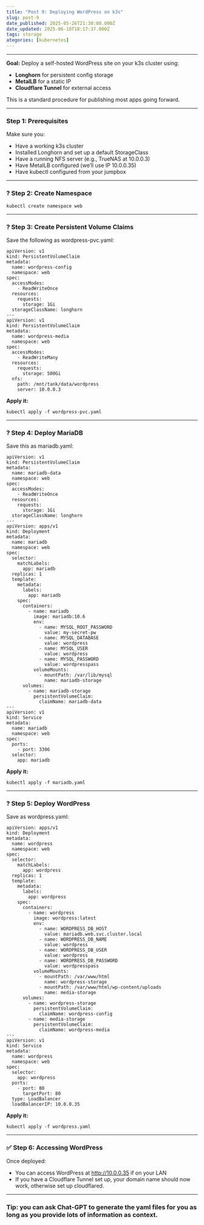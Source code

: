 ```yaml
---
title: "Post 9: Deploying WordPress on k3s"
slug: post-9
date_published: 2025-05-26T21:30:00.000Z
date_updated: 2025-06-18T18:17:37.000Z
tags: storage
ategories: [kubernetes]
---
```


---

**Goal:** Deploy a self-hosted WordPress site on your k3s cluster using:

- **Longhorn** for persistent config storage
- **MetalLB** for a static IP
- **Cloudflare Tunnel** for external access

This is a standard procedure for publishing most apps going forward.

---

### **Step 1: Prerequisites**

Make sure you:

- Have a working k3s cluster
- Installed Longhorn and set up a default StorageClass
- Have a running NFS server (e.g., TrueNAS at 10.0.0.3)
- Have MetalLB configured (we’ll use IP 10.0.0.35)
- Have kubectl configured from your jumpbox

---

### **? Step 2: Create Namespace**

    kubectl create namespace web

---

### **? Step 3: Create Persistent Volume Claims**

Save the following as wordpress-pvc.yaml:

    apiVersion: v1
    kind: PersistentVolumeClaim
    metadata:
      name: wordpress-config
      namespace: web
    spec:
      accessModes:
        - ReadWriteOnce
      resources:
        requests:
          storage: 1Gi
      storageClassName: longhorn
    ---
    apiVersion: v1
    kind: PersistentVolumeClaim
    metadata:
      name: wordpress-media
      namespace: web
    spec:
      accessModes:
        - ReadWriteMany
      resources:
        requests:
          storage: 500Gi
      nfs:
        path: /mnt/tank/data/wordpress
        server: 10.0.0.3

**Apply it:**

    kubectl apply -f wordpress-pvc.yaml

---

### **? Step 4: Deploy MariaDB**

Save this as mariadb.yaml:

    apiVersion: v1
    kind: PersistentVolumeClaim
    metadata:
      name: mariadb-data
      namespace: web
    spec:
      accessModes:
        - ReadWriteOnce
      resources:
        requests:
          storage: 1Gi
      storageClassName: longhorn
    ---
    apiVersion: apps/v1
    kind: Deployment
    metadata:
      name: mariadb
      namespace: web
    spec:
      selector:
        matchLabels:
          app: mariadb
      replicas: 1
      template:
        metadata:
          labels:
            app: mariadb
        spec:
          containers:
            - name: mariadb
              image: mariadb:10.6
              env:
                - name: MYSQL_ROOT_PASSWORD
                  value: my-secret-pw
                - name: MYSQL_DATABASE
                  value: wordpress
                - name: MYSQL_USER
                  value: wordpress
                - name: MYSQL_PASSWORD
                  value: wordpresspass
              volumeMounts:
                - mountPath: /var/lib/mysql
                  name: mariadb-storage
          volumes:
            - name: mariadb-storage
              persistentVolumeClaim:
                claimName: mariadb-data
    ---
    apiVersion: v1
    kind: Service
    metadata:
      name: mariadb
      namespace: web
    spec:
      ports:
        - port: 3306
      selector:
        app: mariadb

**Apply it:**

    kubectl apply -f mariadb.yaml

---

### **? Step 5: Deploy WordPress**

Save as wordpress.yaml:

    apiVersion: apps/v1
    kind: Deployment
    metadata:
      name: wordpress
      namespace: web
    spec:
      selector:
        matchLabels:
          app: wordpress
      replicas: 1
      template:
        metadata:
          labels:
            app: wordpress
        spec:
          containers:
            - name: wordpress
              image: wordpress:latest
              env:
                - name: WORDPRESS_DB_HOST
                  value: mariadb.web.svc.cluster.local
                - name: WORDPRESS_DB_NAME
                  value: wordpress
                - name: WORDPRESS_DB_USER
                  value: wordpress
                - name: WORDPRESS_DB_PASSWORD
                  value: wordpresspass
              volumeMounts:
                - mountPath: /var/www/html
                  name: wordpress-storage
                - mountPath: /var/www/html/wp-content/uploads
                  name: media-storage
          volumes:
            - name: wordpress-storage
              persistentVolumeClaim:
                claimName: wordpress-config
            - name: media-storage
              persistentVolumeClaim:
                claimName: wordpress-media
    ---
    apiVersion: v1
    kind: Service
    metadata:
      name: wordpress
      namespace: web
    spec:
      selector:
        app: wordpress
      ports:
        - port: 80
          targetPort: 80
      type: LoadBalancer
      loadBalancerIP: 10.0.0.35

**Apply it:**

    kubectl apply -f wordpress.yaml

---

### **✅ Step 6: Accessing WordPress**

Once deployed:

- You can access WordPress at http://10.0.0.35 if on your LAN
- If you have a Cloudflare Tunnel set up, your domain name should now work, otherwise set up cloudflared.

---

### Tip: you can ask Chat-GPT to generate the yaml files for you as long as you provide lots of information as context.
